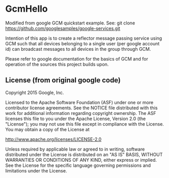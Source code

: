 GcmHello
=================================

Modified from google GCM quickstart example. See:
git clone https://github.com/googlesamples/google-services.git

Intention of this app is to create a reflector message passing
service using GCM such that all devices belonging to a single
user (per google account id) can broadcast messages to all devices
in the group through GCM. 

Please refer to google documentation for the basics of GCM and for
operation of the sources this project builds upon.


License (from original google code)
-------

Copyright 2015 Google, Inc.

Licensed to the Apache Software Foundation (ASF) under one or more contributor
license agreements.  See the NOTICE file distributed with this work for
additional information regarding copyright ownership.  The ASF licenses this
file to you under the Apache License, Version 2.0 (the "License"); you may not
use this file except in compliance with the License.  You may obtain a copy of
the License at

  http://www.apache.org/licenses/LICENSE-2.0

Unless required by applicable law or agreed to in writing, software
distributed under the License is distributed on an "AS IS" BASIS, WITHOUT
WARRANTIES OR CONDITIONS OF ANY KIND, either express or implied.  See the
License for the specific language governing permissions and limitations under
the License.
